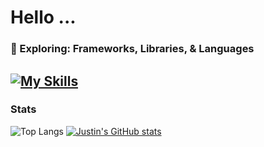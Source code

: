 # Hello ...
### 🌱 Exploring: Frameworks, Libraries, & Languages
[![My Skills](https://skillicons.dev/icons?i=python,c,javascript,typescript,html,css,django,fastapi,react&theme=dark)](https://skillicons.dev)
---
### Stats
![Top Langs](https://github-readme-stats.vercel.app/api/top-langs/?username=njustinbunos&layout=donut&theme=dracula)
[![Justin's GitHub stats](https://github-readme-stats.vercel.app/api?username=njustinbunos&theme=dracula)](https://github.com/njustinbunos/github-readme-stats)
